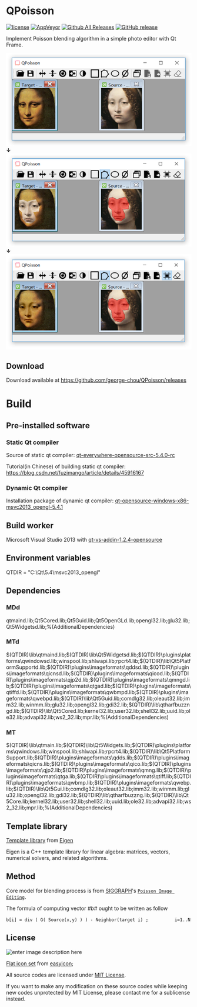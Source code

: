 QPoisson
===============

[![license](https://img.shields.io/github/license/george-chou/QPoisson.svg)](https://github.com/george-chou/QPoisson/blob/master/LICENSE)
[![AppVeyor](https://img.shields.io/appveyor/ci/george-chou/QPoisson.svg)](https://ci.appveyor.com/project/george-chou/QPoisson)
[![Github All Releases](https://img.shields.io/github/downloads/george-chou/QPoisson/total.svg)](https://github.com/george-chou/QPoisson/releases)
[![GitHub release](https://img.shields.io/github/release/george-chou/QPoisson.svg)](https://github.com/george-chou/QPoisson/releases/latest)

Implement Poisson blending algorithm in a simple photo editor with Qt Frame.

<div align=left>
    <img width="605" src="cover/qps.PNG"/>
    <br><b>↓</b><br>
    <img width="605" src="cover/qpt.PNG"/>
    <br><b>↓</b><br>
    <img width="605" src="cover/qpo.PNG"/>
</div>

## Download ##

Download available at <https://github.com/george-chou/QPoisson/releases>

# Build #

## Pre-installed software ##

### Static Qt compiler ###

Source of static qt compiler: [qt-everywhere-opensource-src-5.4.0-rc](http://download.qt.io/development_releases/qt/5.4/5.4.0-rc/single/qt-everywhere-opensource-src-5.4.0-rc.zip)

Tutorial(in Chinese) of building static qt compiler: <https://blog.csdn.net/fuzimango/article/details/45916167>

### Dynamic Qt compiler ###

Installation package of dynamic qt compiler: [qt-opensource-windows-x86-msvc2013_opengl-5.4.1](http://download.qt.io/archive/qt/5.4/5.4.1/qt-opensource-windows-x86-msvc2013_opengl-5.4.1.exe)

## Build worker ##

Microsoft Visual Studio 2013 with [qt-vs-addin-1.2.4-opensource](http://download.qt.io/archive/vsaddin/qt-vs-addin-1.2.4-opensource.exe)

## Environment variables ##

QTDIR = "C:\Qt\5.4\msvc2013_opengl"

## Dependencies ##

### MDd ###

qtmaind.lib;Qt5Cored.lib;Qt5Guid.lib;Qt5OpenGLd.lib;opengl32.lib;glu32.lib;Qt5Widgetsd.lib;%(AdditionalDependencies)

### MTd ###

$(QTDIR)\lib\qtmaind.lib;$(QTDIR)\lib\Qt5Widgetsd.lib;$(QTDIR)\plugins\platforms\qwindowsd.lib;winspool.lib;shlwapi.lib;rpcrt4.lib;$(QTDIR)\lib\Qt5PlatformSupportd.lib;$(QTDIR)\plugins\imageformats\qddsd.lib;$(QTDIR)\plugins\imageformats\qicnsd.lib;$(QTDIR)\plugins\imageformats\qicod.lib;$(QTDIR)\plugins\imageformats\qjp2d.lib;$(QTDIR)\plugins\imageformats\qmngd.lib;$(QTDIR)\plugins\imageformats\qtgad.lib;$(QTDIR)\plugins\imageformats\qtiffd.lib;$(QTDIR)\plugins\imageformats\qwbmpd.lib;$(QTDIR)\plugins\imageformats\qwebpd.lib;$(QTDIR)\lib\Qt5Guid.lib;comdlg32.lib;oleaut32.lib;imm32.lib;winmm.lib;glu32.lib;opengl32.lib;gdi32.lib;$(QTDIR)\lib\qtharfbuzzngd.lib;$(QTDIR)\lib\Qt5Cored.lib;kernel32.lib;user32.lib;shell32.lib;uuid.lib;ole32.lib;advapi32.lib;ws2_32.lib;mpr.lib;%(AdditionalDependencies)

### MT ###

$(QTDIR)\lib\qtmain.lib;$(QTDIR)\lib\Qt5Widgets.lib;$(QTDIR)\plugins\platforms\qwindows.lib;winspool.lib;shlwapi.lib;rpcrt4.lib;$(QTDIR)\lib\Qt5PlatformSupport.lib;$(QTDIR)\plugins\imageformats\qdds.lib;$(QTDIR)\plugins\imageformats\qicns.lib;$(QTDIR)\plugins\imageformats\qico.lib;$(QTDIR)\plugins\imageformats\qjp2.lib;$(QTDIR)\plugins\imageformats\qmng.lib;$(QTDIR)\plugins\imageformats\qtga.lib;$(QTDIR)\plugins\imageformats\qtiff.lib;$(QTDIR)\plugins\imageformats\qwbmp.lib;$(QTDIR)\plugins\imageformats\qwebp.lib;$(QTDIR)\lib\Qt5Gui.lib;comdlg32.lib;oleaut32.lib;imm32.lib;winmm.lib;glu32.lib;opengl32.lib;gdi32.lib;$(QTDIR)\lib\qtharfbuzzng.lib;$(QTDIR)\lib\Qt5Core.lib;kernel32.lib;user32.lib;shell32.lib;uuid.lib;ole32.lib;advapi32.lib;ws2_32.lib;mpr.lib;%(AdditionalDependencies)

## Template library ##

[Template library](https://github.com/george-chou/QPoisson/tree/master/QPoisson/Eigen) from [Eigen](http://eigen.tuxfamily.org/)

Eigen is a C++ template library for linear algebra: matrices, vectors, numerical solvers, and related algorithms.

## Method ##

Core model for blending process is from [SIGGRAPH](https://www.siggraph.org//)'s [`Poisson Image Editing`](http://www.cs.jhu.edu/~misha/Fall07/Papers/Perez03.pdf).

The formula of computing vector _#b#_ ought to be written as follow
```
b[i] = div ( G( Source(x,y) ) ) - Neighbor(target i) ;          i=1..N
```

## License ##

![enter image description here](https://www.gnu.org/software/mit-scheme/lambda.png)

[Flat icon set](https://github.com/george-chou/QPoisson/tree/master/QPoisson/Resources) from [easyicon](https://www.easyicon.net/);

All source codes are licensed under [MIT License](https://opensource.org/licenses/MIT).

If you want to make any modification on these source codes while keeping new codes unprotected by MIT License, please contact me for a sublicense instead.
